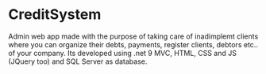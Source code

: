 # CreditSystem
Admin web app made with the purpose of taking care of inadimplemt clients where you can organize their debts, payments, register clients, debtors etc.. of your company.
Its developed using .net 9 MVC, HTML, CSS and JS (JQuery too) and SQL Server as database.
